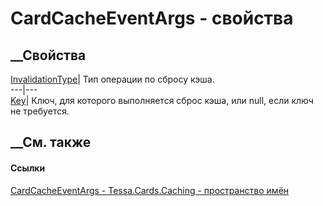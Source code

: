# CardCacheEventArgs - свойства
##  __Свойства
[InvalidationType](P_Tessa_Cards_Caching_CardCacheEventArgs_InvalidationType.htm)|
Тип операции по сбросу кэша.  
---|---  
[Key](P_Tessa_Cards_Caching_CardCacheEventArgs_Key.htm)|  Ключ, для которого
выполняется сброс кэша, или null, если ключ не требуется.  
## __См. также
#### Ссылки
[CardCacheEventArgs - ](T_Tessa_Cards_Caching_CardCacheEventArgs.htm)
[Tessa.Cards.Caching - пространство имён](N_Tessa_Cards_Caching.htm)
